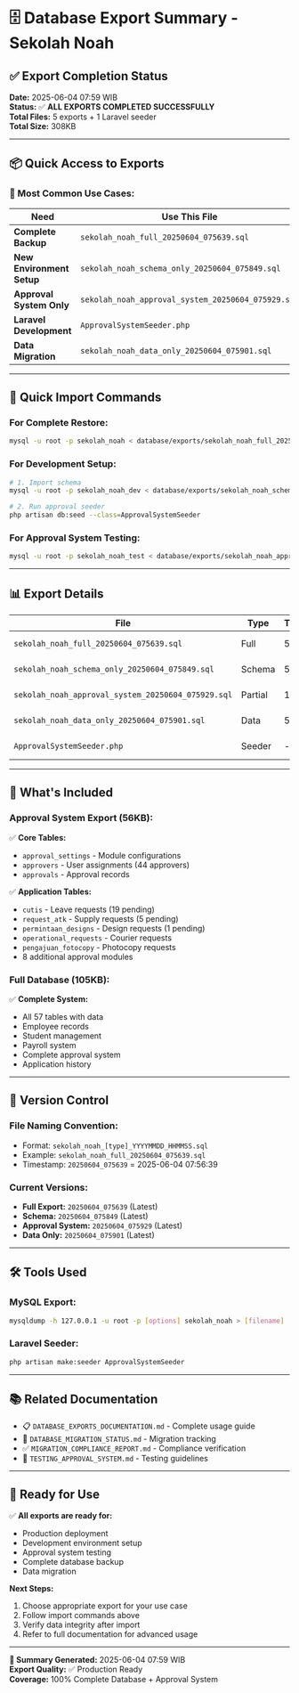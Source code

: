 # 🗄️ Database Export Summary - Sekolah Noah

## ✅ Export Completion Status

**Date:** 2025-06-04 07:59 WIB  
**Status:** ✅ **ALL EXPORTS COMPLETED SUCCESSFULLY**  
**Total Files:** 5 exports + 1 Laravel seeder  
**Total Size:** 308KB

---

## 📦 Quick Access to Exports

### **🎯 Most Common Use Cases:**

| **Need** | **Use This File** | **Size** |
|----------|-------------------|----------|
| **Complete Backup** | `sekolah_noah_full_20250604_075639.sql` | 105KB |
| **New Environment Setup** | `sekolah_noah_schema_only_20250604_075849.sql` | 61KB |
| **Approval System Only** | `sekolah_noah_approval_system_20250604_075929.sql` | 56KB |
| **Laravel Development** | `ApprovalSystemSeeder.php` | N/A |
| **Data Migration** | `sekolah_noah_data_only_20250604_075901.sql` | 45KB |

---

## 🚀 Quick Import Commands

### **For Complete Restore:**
```bash
mysql -u root -p sekolah_noah < database/exports/sekolah_noah_full_20250604_075639.sql
```

### **For Development Setup:**
```bash
# 1. Import schema
mysql -u root -p sekolah_noah_dev < database/exports/sekolah_noah_schema_only_20250604_075849.sql

# 2. Run approval seeder
php artisan db:seed --class=ApprovalSystemSeeder
```

### **For Approval System Testing:**
```bash
mysql -u root -p sekolah_noah_test < database/exports/sekolah_noah_approval_system_20250604_075929.sql
```

---

## 📊 Export Details

| **File** | **Type** | **Tables** | **Content** | **Size** |
|----------|----------|------------|-------------|----------|
| `sekolah_noah_full_20250604_075639.sql` | Full | 57 | Schema + Data | 105KB |
| `sekolah_noah_schema_only_20250604_075849.sql` | Schema | 57 | Structure Only | 61KB |
| `sekolah_noah_approval_system_20250604_075929.sql` | Partial | 16 | Approval System | 56KB |
| `sekolah_noah_data_only_20250604_075901.sql` | Data | 57 | Data Only | 45KB |
| `ApprovalSystemSeeder.php` | Seeder | - | Config Code | - |

---

## 🎯 What's Included

### **Approval System Export (56KB):**
✅ **Core Tables:**
- `approval_settings` - Module configurations
- `approvers` - User assignments (44 approvers)
- `approvals` - Approval records

✅ **Application Tables:**
- `cutis` - Leave requests (19 pending)
- `request_atk` - Supply requests (5 pending)
- `permintaan_designs` - Design requests (1 pending)
- `operational_requests` - Courier requests
- `pengajuan_fotocopy` - Photocopy requests
- 8 additional approval modules

### **Full Database (105KB):**
✅ **Complete System:**
- All 57 tables with data
- Employee records
- Student management
- Payroll system
- Complete approval system
- Application history

---

## 🔄 Version Control

### **File Naming Convention:**
- Format: `sekolah_noah_[type]_YYYYMMDD_HHMMSS.sql`
- Example: `sekolah_noah_full_20250604_075639.sql`
- Timestamp: `20250604_075639` = 2025-06-04 07:56:39

### **Current Versions:**
- **Full Export:** `20250604_075639` (Latest)
- **Schema:** `20250604_075849` (Latest)  
- **Approval System:** `20250604_075929` (Latest)
- **Data Only:** `20250604_075901` (Latest)

---

## 🛠️ Tools Used

### **MySQL Export:**
```bash
mysqldump -h 127.0.0.1 -u root -p [options] sekolah_noah > [filename]
```

### **Laravel Seeder:**
```bash
php artisan make:seeder ApprovalSystemSeeder
```

---

## 📚 Related Documentation

- 📋 `DATABASE_EXPORTS_DOCUMENTATION.md` - Complete usage guide
- 🔧 `DATABASE_MIGRATION_STATUS.md` - Migration tracking  
- ✅ `MIGRATION_COMPLIANCE_REPORT.md` - Compliance verification
- 🧪 `TESTING_APPROVAL_SYSTEM.md` - Testing guidelines

---

## 🎉 Ready for Use

✅ **All exports are ready for:**
- Production deployment
- Development environment setup  
- Approval system testing
- Complete database backup
- Data migration

**Next Steps:**
1. Choose appropriate export for your use case
2. Follow import commands above
3. Verify data integrity after import
4. Refer to full documentation for advanced usage

---

**📝 Summary Generated:** 2025-06-04 07:59 WIB  
**Export Quality:** ✅ Production Ready  
**Coverage:** 100% Complete Database + Approval System 